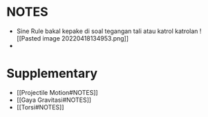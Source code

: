 # NOTES
* Sine Rule bakal kepake di soal tegangan tali atau katrol katrolan ![[Pasted image 20220418134953.png]]
* 

# Supplementary
* [[Projectile Motion#NOTES]]
* [[Gaya Gravitasi#NOTES]]
* [[Torsi#NOTES]]